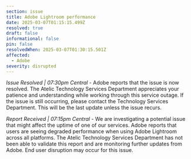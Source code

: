 ```yaml
---
section: issue
title: Adobe Lightroom performance
date: 2025-03-07T01:15:15.499Z
resolved: true
draft: false
informational: false
pin: false
resolvedWhen: 2025-03-07T01:30:15.501Z
affected:
  - Adobe
severity: disrupted
---
```

*Issue Resolved | 07:30pm Central* - Adobe reports that the issue is now resolved. The Atelic Technology Services Department appreciates your patience and understanding while working through this service outage. If the issue is still occurring, please contact the Technology Services Department. This will be the last update unless the issue recurs.

*Report Received | 07:15pm Central* - We are investigating a potential issue that might affect the uptime of one of our services. Adobe reports that users are seeing degraded performance when using Adobe Lightroom across all platforms. The Atelic Technology Services Department has not been able to validate this report and are monitoring further updates from Adobe. End user disruption may occur for this issue.